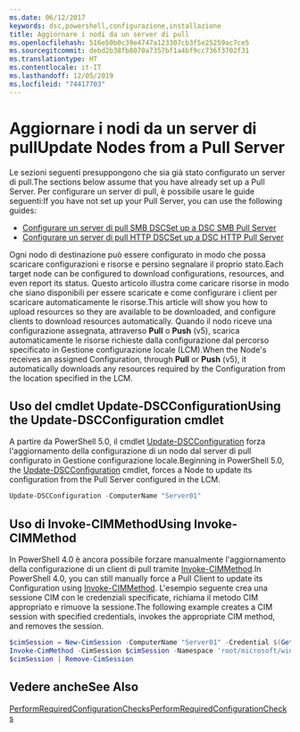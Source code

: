 ```yaml
---
ms.date: 06/12/2017
keywords: dsc,powershell,configurazione,installazione
title: Aggiornare i nodi da un server di pull
ms.openlocfilehash: 516e50b0c39e4747a123307cb3f5e25259ac7ce5
ms.sourcegitcommit: debd2b38fb8070a7357bf1a4bf9cc736f3702f31
ms.translationtype: HT
ms.contentlocale: it-IT
ms.lasthandoff: 12/05/2019
ms.locfileid: "74417703"
---
```

# <a name="update-nodes-from-a-pull-server"></a><span data-ttu-id="f2569-103">Aggiornare i nodi da un server di pull</span><span class="sxs-lookup"><span data-stu-id="f2569-103">Update Nodes from a Pull Server</span></span>

<span data-ttu-id="f2569-104">Le sezioni seguenti presuppongono che sia già stato configurato un server di pull.</span><span class="sxs-lookup"><span data-stu-id="f2569-104">The sections below assume that you have already set up a Pull Server.</span></span> <span data-ttu-id="f2569-105">Per configurare un server di pull, è possibile usare le guide seguenti:</span><span class="sxs-lookup"><span data-stu-id="f2569-105">If you have not set up your Pull Server, you can use the following guides:</span></span>

- [<span data-ttu-id="f2569-106">Configurare un server di pull SMB DSC</span><span class="sxs-lookup"><span data-stu-id="f2569-106">Set up a DSC SMB Pull Server</span></span>](pullServerSmb.md)
- [<span data-ttu-id="f2569-107">Configurare un server di pull HTTP DSC</span><span class="sxs-lookup"><span data-stu-id="f2569-107">Set up a DSC HTTP Pull Server</span></span>](pullServer.md)

<span data-ttu-id="f2569-108">Ogni nodo di destinazione può essere configurato in modo che possa scaricare configurazioni e risorse e persino segnalare il proprio stato.</span><span class="sxs-lookup"><span data-stu-id="f2569-108">Each target node can be configured to download configurations, resources, and even report its status.</span></span> <span data-ttu-id="f2569-109">Questo articolo illustra come caricare risorse in modo che siano disponibili per essere scaricate e come configurare i client per scaricare automaticamente le risorse.</span><span class="sxs-lookup"><span data-stu-id="f2569-109">This article will show you how to upload resources so they are available to be downloaded, and configure clients to download resources automatically.</span></span> <span data-ttu-id="f2569-110">Quando il nodo riceve una configurazione assegnata, attraverso **Pull** o **Push** (v5), scarica automaticamente le risorse richieste dalla configurazione dal percorso specificato in Gestione configurazione locale (LCM).</span><span class="sxs-lookup"><span data-stu-id="f2569-110">When the Node's receives an assigned Configuration, through **Pull** or **Push** (v5), it automatically downloads any resources required by the Configuration from the location specified in the LCM.</span></span>

## <a name="using-the-update-dscconfiguration-cmdlet"></a><span data-ttu-id="f2569-111">Uso del cmdlet Update-DSCConfiguration</span><span class="sxs-lookup"><span data-stu-id="f2569-111">Using the Update-DSCConfiguration cmdlet</span></span>

<span data-ttu-id="f2569-112">A partire da PowerShell 5.0, il cmdlet [Update-DSCConfiguration](/powershell/module/psdesiredstateconfiguration/update-dscconfiguration) forza l'aggiornamento della configurazione di un nodo dal server di pull configurato in Gestione configurazione locale.</span><span class="sxs-lookup"><span data-stu-id="f2569-112">Beginning in PowerShell 5.0, the [Update-DSCConfiguration](/powershell/module/psdesiredstateconfiguration/update-dscconfiguration) cmdlet, forces a Node to update its configuration from the Pull Server configured in the LCM.</span></span>

```powershell
Update-DSCConfiguration -ComputerName "Server01"
```

## <a name="using-invoke-cimmethod"></a><span data-ttu-id="f2569-113">Uso di Invoke-CIMMethod</span><span class="sxs-lookup"><span data-stu-id="f2569-113">Using Invoke-CIMMethod</span></span>

<span data-ttu-id="f2569-114">In PowerShell 4.0 è ancora possibile forzare manualmente l'aggiornamento della configurazione di un client di pull tramite [Invoke-CIMMethod](/powershell/module/cimcmdlets/invoke-cimmethod).</span><span class="sxs-lookup"><span data-stu-id="f2569-114">In PowerShell 4.0, you can still manually force a Pull Client to update its Configuration using [Invoke-CIMMethod](/powershell/module/cimcmdlets/invoke-cimmethod).</span></span> <span data-ttu-id="f2569-115">L'esempio seguente crea una sessione CIM con le credenziali specificate, richiama il metodo CIM appropriato e rimuove la sessione.</span><span class="sxs-lookup"><span data-stu-id="f2569-115">The following example creates a CIM session with specified credentials, invokes the appropriate CIM method, and removes the session.</span></span>

```powershell
$cimSession = New-CimSession -ComputerName "Server01" -Credential $(Get-Credential)
Invoke-CimMethod -CimSession $cimSession -Namespace 'root/microsoft/windows/desiredstateconfiguration' -Class 'MSFT_DscLocalConfigurationManager' -MethodName 'PerformRequiredConfigurationChecks' -Arguments @{ 'Flags' = [uint32]1 } -Verbose
$cimSession | Remove-CimSession
```

## <a name="see-also"></a><span data-ttu-id="f2569-116">Vedere anche</span><span class="sxs-lookup"><span data-stu-id="f2569-116">See Also</span></span>

[<span data-ttu-id="f2569-117">PerformRequiredConfigurationChecks</span><span class="sxs-lookup"><span data-stu-id="f2569-117">PerformRequiredConfigurationChecks</span></span>](/powershell/scripting/dsc/msft-dsclocalconfigurationmanager-performrequiredconfigurationchecks)
